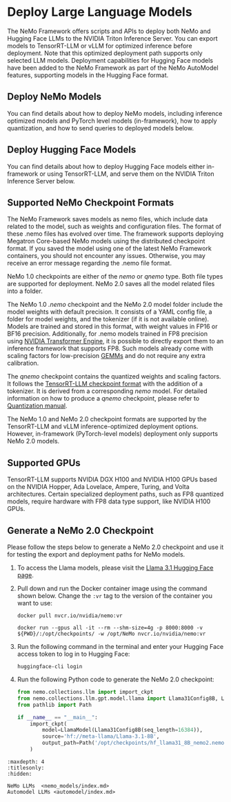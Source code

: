 # Deploy Large Language Models

The NeMo Framework offers scripts and APIs to deploy both NeMo and Hugging Face LLMs to the NVIDIA Triton Inference Server. You can export models to TensorRT-LLM or vLLM for optimized inference before deployment. Note that this optimized deployment path supports only selected LLM models. Deployment capabilities for Hugging Face models have been added to the NeMo Framework as part of the NeMo AutoModel features, supporting models in the Hugging Face format.

## Deploy NeMo Models
You can find details about how to deploy NeMo models, including inference optimized models and PyTorch level models (in-framework), how to apply quantization, and how to send queries to deployed models below.


## Deploy Hugging Face Models
You can find details about how to deploy Hugging Face models either in-framework or using TensorRT-LLM, and serve them on the NVIDIA Triton Inference Server below.


## Supported NeMo Checkpoint Formats
The NeMo Framework saves models as nemo files, which include data related to the model, such as weights and configuration files. The format of these .nemo files has evolved over time. The framework supports deploying Megatron Core-based NeMo models using the distributed checkpoint format. If you saved the model using one of the latest NeMo Framework containers, you should not encounter any issues. Otherwise, you may receive an error message regarding the .nemo file format.

NeMo 1.0 checkpoints are either of the *nemo* or *qnemo* type. Both file types are supported for deployment. NeMo 2.0 saves all the model related files into a folder.

The NeMo 1.0 *.nemo* checkpoint and the NeMo 2.0 model folder include the model weights with default precision. It consists of a YAML config file, a folder for model weights, and the tokenizer (if it is not available online). Models are trained and stored in this format, with weight values in FP16 or BF16 precision. Additionally, for .nemo models trained in FP8 precision using [NVIDIA Transformer Engine](https://github.com/NVIDIA/TransformerEngine), it is possible to directly export them to an inference framework that supports FP8. Such models already come with scaling factors for low-precision [GEMMs](https://docs.nvidia.com/deeplearning/performance/dl-performance-matrix-multiplication/index.html) and do not require any extra calibration.

The *qnemo* checkpoint contains the quantized weights and scaling factors. It follows the [TensorRT-LLM checkpoint format](https://nvidia.github.io/TensorRT-LLM/architecture/checkpoint.html) with the addition of a tokenizer. It is derived from a corresponding *nemo* model. For detailed information on how to produce a *qnemo* checkpoint, please refer to [Quantization manual](https://docs.nvidia.com/nemo-framework/user-guide/latest/model-optimization/quantization/quantization.html).

The NeMo 1.0 and NeMo 2.0 checkpoint formats are supported by the TensorRT-LLM and vLLM inference-optimized deployment options. However, in-framework (PyTorch-level models) deployment only supports NeMo 2.0 models.


## Supported GPUs
TensorRT-LLM supports NVIDIA DGX H100 and NVIDIA H100 GPUs based on the NVIDIA Hopper, Ada Lovelace, Ampere, Turing, and Volta architectures. Certain specialized deployment paths, such as FP8 quantized models, require hardware with FP8 data type support, like NVIDIA H100 GPUs.


## Generate a NeMo 2.0 Checkpoint
Please follow the steps below to generate a NeMo 2.0 checkpoint and use it for testing the export and deployment paths for NeMo models.

1. To access the Llama models, please visit the [Llama 3.1 Hugging Face page](https://huggingface.co/meta-llama/Llama-3.1-8B).

2. Pull down and run the Docker container image using the command shown below. Change the ``:vr`` tag to the version of the container you want to use:

   ```shell
   docker pull nvcr.io/nvidia/nemo:vr

   docker run --gpus all -it --rm --shm-size=4g -p 8000:8000 -v ${PWD}/:/opt/checkpoints/ -w /opt/NeMo nvcr.io/nvidia/nemo:vr
   ```
   
3. Run the following command in the terminal and enter your Hugging Face access token to log in to Hugging Face:

   ```shell
   huggingface-cli login
   ```
   
4. Run the following Python code to generate the NeMo 2.0 checkpoint:

   ```python
   from nemo.collections.llm import import_ckpt
   from nemo.collections.llm.gpt.model.llama import Llama31Config8B, LlamaModel
   from pathlib import Path

   if __name__ == "__main__":
       import_ckpt(
           model=LlamaModel(Llama31Config8B(seq_length=16384)),
           source='hf://meta-llama/Llama-3.1-8B',
           output_path=Path('/opt/checkpoints/hf_llama31_8B_nemo2.nemo')
       )
   ```

```{toctree}
:maxdepth: 4
:titlesonly:
:hidden:

NeMo LLMs  <nemo_models/index.md>
Automodel LLMs <automodel/index.md>
```
